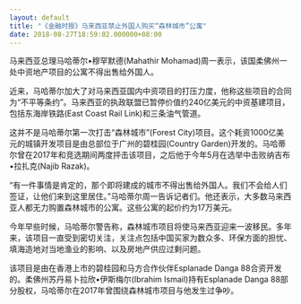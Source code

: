```yaml
---
layout: default
title: "《金融时报》马来西亚禁止外国人购买“森林城市”公寓"
date: 2018-08-27T18:59:02.000000+08:00
---
```


马来西亚总理马哈蒂尔•穆罕默德(Mahathir Mohamad)周一表示，该国柔佛州一处中资地产项目的公寓不得出售给外国人。

近来，马哈蒂尔加大了对马来西亚国内中资项目的打压力度，他称这些项目的合同为“不平等条约”。马来西亚的执政联盟已暂停价值约240亿美元的中资基建项目，包括东海岸铁路(East Coast Rail Link)和三条油气管道。

这并不是马哈蒂尔第一次打击“森林城市”(Forest City)项目。这个耗资1000亿美元的城镇开发项目是由总部位于广州的碧桂园(Country Garden)开发的。马哈蒂尔曾在2017年和竞选期间两度抨击该项目，之后他于今年5月在选举中击败纳吉布•拉扎克(Najib Razak)。

“有一件事情是肯定的，那个即将建成的城市不得出售给外国人。我们不会给人们签证，让他们来到这里居住。”马哈蒂尔周一告诉记者们。他还表示，大多数马来西亚人都无力购置森林城市的公寓。这些公寓的起价约为17万美元。

今年早些时候，马哈蒂尔警告称，森林城市项目将使马来西亚迎来一波移民。多年来，该项目一直受到密切关注，关注点包括中国买家为数众多、环保方面的担忧、填海造地对当地渔业的影响、以及房地产供应过剩问题。

该项目是由在香港上市的碧桂园和马方合作伙伴Esplanade Danga 88合资开发的。柔佛州苏丹易卜拉欣•伊斯梅尔(Ibrahim Ismail)持有Esplanade Danga 88部分股权，马哈蒂尔在2017年曾围绕森林城市项目与他发生过争吵。

